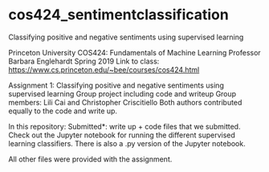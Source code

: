 # cos424_sentimentclassification
Classifying positive and negative sentiments using supervised learning

Princeton University COS424: Fundamentals of Machine Learning
Professor Barbara Englehardt
Spring 2019
Link to class: https://www.cs.princeton.edu/~bee/courses/cos424.html

Assignment 1: Classifying positive and negative sentiments using supervised learning
Group project including code and writeup 
Group members: Lili Cai and Christopher Criscitiello 
Both authors contributed equally to the code and write up. 

In this repository: 
Submitted*: write up + code files that we submitted. Check out the Jupyter notebook for running the different supervised learning classifiers. There is also a .py version of the Jupyter notebook. 

All other files were provided with the assignment. 
